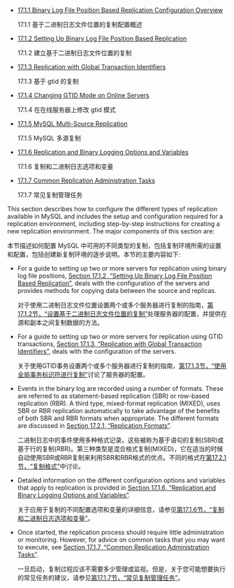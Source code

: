 -   [17.1.1 Binary Log File Position Based Replication Configuration Overview](https://dev.mysql.com/doc/refman/8.0/en/binlog-replication-configuration-overview.html)

    17.1.1 基于二进制日志文件位置的复制配置概述

-   [17.1.2 Setting Up Binary Log File Position Based Replication](https://dev.mysql.com/doc/refman/8.0/en/replication-howto.html)

    17.1.2 建立基于二进制日志文件位置的复制

-   [17.1.3 Replication with Global Transaction Identifiers](https://dev.mysql.com/doc/refman/8.0/en/replication-gtids.html)

    17.1.3 基于 gtid 的复制

-   [17.1.4 Changing GTID Mode on Online Servers](https://dev.mysql.com/doc/refman/8.0/en/replication-mode-change-online.html)

    17.1.4 在在线服务器上修改 gtid 模式

-   [17.1.5 MySQL Multi-Source Replication](https://dev.mysql.com/doc/refman/8.0/en/replication-multi-source.html)

    17.1.5 MySQL 多源复制

-   [17.1.6 Replication and Binary Logging Options and Variables](https://dev.mysql.com/doc/refman/8.0/en/replication-options.html)

    17.1.6 复制和二进制日志选项和变量

-   [17.1.7 Common Replication Administration Tasks](https://dev.mysql.com/doc/refman/8.0/en/replication-administration.html)

    17.1.7 常见复制管理任务

This section describes how to configure the different types of replication available in MySQL and includes the setup and configuration required for a replication environment, including step-by-step instructions for creating a new replication environment. The major components of this section are:

本节描述如何配置 MySQL 中可用的不同类型的复制，包括复制环境所需的设置和配置，包括创建新复制环境的逐步说明。本节的主要内容如下:

-   For a guide to setting up two or more servers for replication using binary log file positions, [Section 17.1.2, “Setting Up Binary Log File Position Based Replication”](https://dev.mysql.com/doc/refman/8.0/en/replication-howto.html), deals with the configuration of the servers and provides methods for copying data between the source and replicas.

    对于使用二进制日志文件位置设置两个或多个服务器进行复制的指南，[第17.1.2节，“设置基于二进制日志文件位置的复制”](https://dev.mysql.com/doc/refman/8.0/en/replication-howto.html)处理服务器的配置，并提供在源和副本之间复制数据的方法。

-   For a guide to setting up two or more servers for replication using GTID transactions, [Section 17.1.3, “Replication with Global Transaction Identifiers”](https://dev.mysql.com/doc/refman/8.0/en/replication-gtids.html), deals with the configuration of the servers.

    关于使用GTID事务设置两个或多个服务器进行复制的指南，[第17.1.3节，“使用全局事务标识符进行复制”](https://dev.mysql.com/doc/refman/8.0/en/replication-gtids.html)讨论了服务器的配置。

-   Events in the binary log are recorded using a number of formats. These are referred to as statement-based replication (SBR) or row-based replication (RBR). A third type, mixed-format replication (MIXED), uses SBR or RBR replication automatically to take advantage of the benefits of both SBR and RBR formats when appropriate. The different formats are discussed in [Section 17.2.1, “Replication Formats”](https://dev.mysql.com/doc/refman/8.0/en/replication-formats.html).

    二进制日志中的事件使用多种格式记录。这些被称为基于语句的复制(SBR)或基于行的复制(RBR)。第三种类型是混合格式复制(MIXED)，它在适当的时候自动使用SBR或RBR复制来利用SBR和RBR格式的优点。不同的格式在[第17.2.1节，“复制格式”](https://dev.mysql.com/doc/refman/8.0/en/replication-formats.html)中讨论。

-   Detailed information on the different configuration options and variables that apply to replication is provided in [Section 17.1.6, “Replication and Binary Logging Options and Variables”](https://dev.mysql.com/doc/refman/8.0/en/replication-options.html).

    关于应用于复制的不同配置选项和变量的详细信息，请参见[第17.1.6节，“复制和二进制日志选项和变量”](https://dev.mysql.com/doc/refman/8.0/en/replication-options.html)。

-   Once started, the replication process should require little administration or monitoring. However, for advice on common tasks that you may want to execute, see [Section 17.1.7, “Common Replication Administration Tasks”](https://dev.mysql.com/doc/refman/8.0/en/replication-administration.html).

    一旦启动，复制过程应该不需要多少管理或监视。但是，关于您可能想要执行的常见任务的建议，请参见[第17.1.7节，“常见复制管理任务”](https://dev.mysql.com/doc/refman/8.0/en/replication-administration.html)。